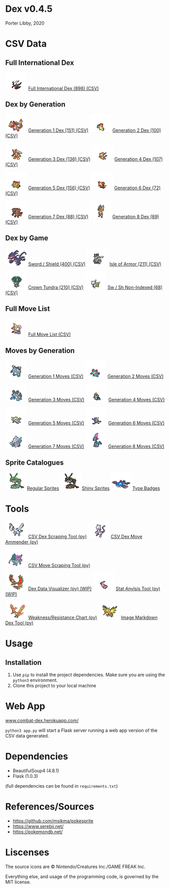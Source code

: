 # Dex v0.4.5
Porter Libby, 2020
# CSV Data

## Full International Dex
![img](static/regular/darkrai.png) [Full International Dex (898) (CSV)](data/all.csv)

## Dex by Generation
![img](static/regular/charizard.png) [Generation 1 Dex (151) (CSV)](data/gen1.csv)
![img](static/regular/typhlosion.png) [Generation 2 Dex (100) (CSV)](data/gen2.csv)

![img](static/regular/blaziken.png) [Generation 3 Dex (136) (CSV)](data/gen3.csv)
![img](static/regular/infernape.png) [Generation 4 Dex (107) (CSV)](data/gen4.csv)

![img](static/regular/emboar.png) [Generation 5 Dex (156) (CSV)](data/gen5.csv)
![img](static/regular/delphox.png) [Generation 6 Dex (72) (CSV)](data/gen6.csv)

![img](static/regular/incineroar.png) [Generation 7 Dex (88) (CSV)](data/gen7.csv)
![img](static/shiny/cinderace.png) [Generation 8 Dex (89) (CSV)](data/gen8.csv)

## Dex by Game
![img](static/regular/eternatus.png) [Sword / Shield (400) (CSV)](data/sword_shield.csv)
![img](static/regular/urshifu.png) [Isle of Armor (211) (CSV)](data/isle_of_armor.csv)

![img](static/regular/calyrex.png) [Crown Tundra (210) (CSV)](data/crown_tundra.csv)
![img](static/regular/arceus.png) [Sw / Sh Non-Indexed (68) (CSV)](data/sword_shield_non_indexed.csv)

## Full Move List
![img](static/regular/cresselia.png) [Full Move List (CSV)](data/all_moves.csv)

## Moves by Generation
![img](static/regular/blastoise.png) [Generation 1 Moves (CSV)](data/gen1-moves.csv)
![img](static/regular/feraligatr.png) [Generation 2 Moves (CSV)](data/gen2-moves.csv)

![img](static/regular/swampert.png) [Generation 3 Moves (CSV)](data/gen3-moves.csv)
![img](static/regular/empoleon.png) [Generation 4 Moves (CSV)](data/gen4-moves.csv)

![img](static/regular/samurott.png) [Generation 5 Moves (CSV)](data/gen5-moves.csv)
![img](static/regular/greninja.png) [Generation 6 Moves (CSV)](data/gen6-moves.csv)

![img](static/regular/primarina.png) [Generation 7 Moves (CSV)](data/gen7-moves.csv)
![img](static/shiny/inteleon.png) [Generation 8 Moves (CSV)](data/gen8-moves.csv)

## Sprite Catalogues
![img](static/regular/rayquaza.png)[Regular Sprites](data/normal_sprites.md) 
![img](static/shiny/rayquaza.png)[Shiny Sprites](data/shiny_sprites.md) 
![img](static/regular/kyogre.png)[Type Badges](data/type_badges.md) 


# Tools
![img](static/regular/lugia.png) [CSV Dex Scraping Tool (py)](tools/scrape_dex_csv.py)
![img](static/regular/mewtwo.png) [CSV Dex Move Ammender (py)](tools/scrape_dex_moves.py)

![img](static/regular/suicune.png) [CSV Move Scraping Tool (py)](tools/scrape_move_list.py)

![img](static/regular/ho-oh.png) [Dex Data Visualizer (py) (WIP)](tools/vis_dex_data.py)
![img](static/regular/mew.png) [Stat Anylsis Tool (py) (WIP)](tools/analysis.py)

![img](static/regular/moltres.png) [Weakness/Resistance Chart (py)](tools/wr_chart.py)
![img](static/regular/zapdos.png) [Image Markdown Dex Tool (py)](tools/gen_sprite_md.py)

# Usage
## Installation 
1. Use `pip` to install the project dependencies. Make sure you are using the `python3` environment.
2. Clone this project to your local machine

# Web App 
www.combat-dex.herokuapp.com/

`python3 app.py` will start a Flask server running a web app version of the CSV data generated.

# Dependencies
- BeautifulSoup4 (4.8.1)
- Flask (1.0.3)
  
(full dependencies can be found in `requirements.txt`)


# References/Sources
- https://github.com/msikma/pokesprite
- https://www.serebii.net/
- https://pokemondb.net/

# Liscenses
The source icons are © Nintendo/Creatures Inc./GAME FREAK Inc.

Everything else, and usage of the programming code, is governed by the MIT license.